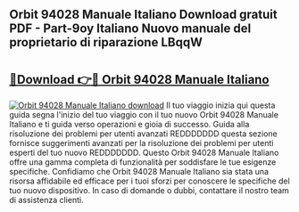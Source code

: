 ## Orbit 94028 Manuale Italiano Download gratuit PDF - Part-9oy Italiano Nuovo manuale del proprietario di riparazione LBqqW

# <h2><a href="http://dfflx5b.blite.top/?on=Orbit+94028+Manuale+Italiano">🔗Download 👉🔴 Orbit 94028 Manuale Italiano</a></h2>

[![Orbit 94028 Manuale Italiano download](https://i.imgur.com/lujVjoI.png)](http://dfflx5b.blite.top/?on=Orbit+94028+Manuale+Italiano)
Il tuo viaggio inizia qui questa guida segna l'inizio del tuo viaggio con il tuo nuovo Orbit 94028 Manuale Italiano e ti guida verso operazioni e gioia di successo. Guida alla risoluzione dei problemi per utenti avanzati REDDDDDDD questa sezione fornisce suggerimenti avanzati per la risoluzione dei problemi per utenti esperti del tuo nuovo REDDDDDDD. Questo Orbit 94028 Manuale Italiano offre una gamma completa di funzionalità per soddisfare le tue esigenze specifiche. Confidiamo che Orbit 94028 Manuale Italiano sia stata una risorsa affidabile ed efficace per i tuoi sforzi per conoscere le specifiche del tuo nuovo dispositivo. In caso di domande o dubbi, contattare il nostro team di assistenza clienti.
